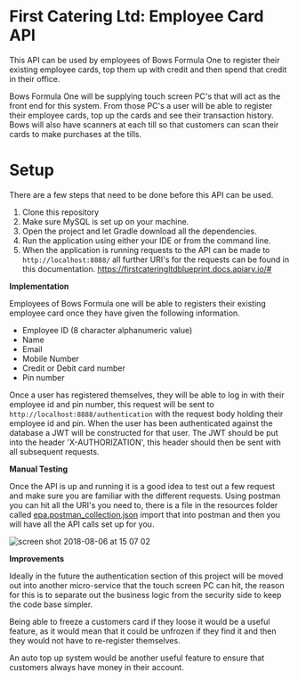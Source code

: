 # First Catering Ltd: Employee Card API

This API can be used by employees of Bows Formula One to register their existing employee cards, top them up with credit and then spend that credit in their office.

Bows Formula One will be supplying touch screen PC's that will act as the front end for this system.
From those PC's a user will be able to register their employee cards, top up the cards and see their transaction history.
Bows will also have scanners at each till so that customers can scan their cards to make purchases at the tills.

# Setup 
  
There are a few steps that need to be done before this API can be used.
  1. Clone this repository
  2. Make sure MySQL is set up on your machine.
  3. Open the project and let Gradle download all the dependencies.
  4. Run the application using either your IDE or from the command line.
  5. When the application is running requests to the API can be made to ``` http://localhost:8888/ ```
  all further URI's for the requests can be found in this documentation.
      https://firstcateringltdblueprint.docs.apiary.io/#
   
**Implementation**

   Employees of Bows Formula one will be able to registers their existing employee card once they have given the following information.

   * Employee ID (8 character alphanumeric value)
   * Name
   * Email
   * Mobile Number
   * Credit or Debit card number
   * Pin number


  Once a user has registered themselves, they will be able to log in with their employee id and pin number,
  this request will be sent to ``` http://localhost:8888/authentication ``` with the request body holding their employee id       and pin.
  When the user has been authenticated against the database a JWT will be constructed for that user.
  The JWT should be put into the header 'X-AUTHORIZATION', this header should then be sent with all subsequent requests.



**Manual Testing**

Once the API is up and running it is a good idea to test out a few request and make sure you are familiar with the different requests.
Using postman you can hit all the URI's you need to, there is a file in the resources folder called [epa.postman_collection.json](/main/resources/epa.postman_collection.json) import that into postman and then you will have all the API calls set up for you. 

![screen shot 2018-08-06 at 15 07 02](https://user-images.githubusercontent.com/22473649/43721507-e2f9ee76-998a-11e8-83d7-61423558ed1d.png)


**Improvements**

Ideally in the future the authentication section of this project will be moved out into another micro-service that the touch screen PC can hit,
the reason for this is to separate out the business logic from the security side to keep the code base simpler.

Being able to freeze a customers card if they loose it would be a useful feature,
as it would mean that it could be unfrozen if they find it and then they would not have to re-register themselves.

An auto top up system would be another useful feature to ensure that customers always have money in their account.


